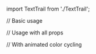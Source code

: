 import TextTrail from './TextTrail';

// Basic usage
<TextTrail text="Hello World" />

// Usage with all props
<TextTrail 
  text="React Bits"
  fontFamily="Figtree"
  fontWeight="900"
  noiseFactor={1.2}
  noiseScale={0.001}
  rgbPersistFactor={0.95}
  alphaPersistFactor={0.92}
  animateColor={true}
  startColor="#ff6b6b"
  textColor="#4ecdc4"
  backgroundColor="#1a1a2e"
  colorCycleInterval={2000}
  supersample={2}
/>

// With animated color cycling
<TextTrail 
  text="Colorful"
  animateColor={true}
  colorCycleInterval={1500}
  noiseFactor={1.5}
  noiseScale={0.002}
/>
